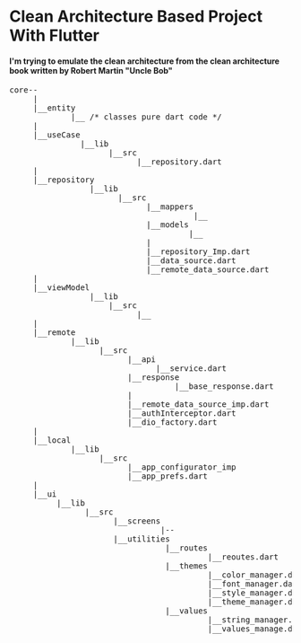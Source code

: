 # Clean Architecture Based Project With Flutter
#### I'm trying to emulate the clean architecture from the clean architecture book written by Robert Martin "Uncle Bob"
<pre>
core--
     |
     |__entity
             |__ /* classes pure dart code */
     |
     |__useCase
               |__lib
                     |__src
                           |__repository.dart 
     |
     |__repository
                 |__lib
                       |__src
                             |__mappers
                                       |__
                             |__models
                                      |__
                             |
                             |__repository_Imp.dart
                             |__data_source.dart
                             |__remote_data_source.dart
     |
     |__viewModel
                 |__lib
                     |__src
                           |__
     |
     |__remote
             |__lib
                   |__src
                         |__api
                               |__service.dart
                         |__response
                                   |__base_response.dart
                         |
                         |__remote_data_source_imp.dart
                         |__authInterceptor.dart
                         |__dio_factory.dart
     |
     |__local
             |__lib
                   |__src
                         |__app_configurator_imp
                         |__app_prefs.dart
     |
     |__ui
          |__lib
                |__src
                      |__screens
                                |--
                      |__utilities
                                 |__routes
                                          |__reoutes.dart
                                 |__themes
                                          |__color_manager.dart
                                          |__font_manager.dart
                                          |__style_manager.dart
                                          |__theme_manager.dart
                                 |__values
                                          |__string_manager.dart
                                          |__values_manage.dart
